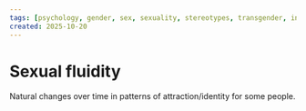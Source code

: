 ```yaml
---
tags: [psychology, gender, sex, sexuality, stereotypes, transgender, intersex, orientation, sexism, masculinity, STEM]
created: 2025-10-20
---
```

# Sexual fluidity

Natural changes over time in patterns of attraction/identity for some people.
